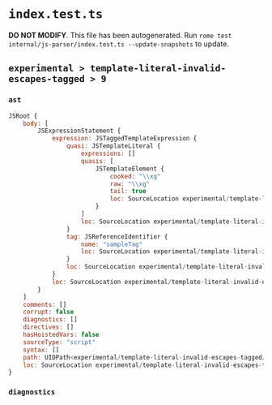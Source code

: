 # `index.test.ts`

**DO NOT MODIFY**. This file has been autogenerated. Run `rome test internal/js-parser/index.test.ts --update-snapshots` to update.

## `experimental > template-literal-invalid-escapes-tagged > 9`

### `ast`

```javascript
JSRoot {
	body: [
		JSExpressionStatement {
			expression: JSTaggedTemplateExpression {
				quasi: JSTemplateLiteral {
					expressions: []
					quasis: [
						JSTemplateElement {
							cooked: "\\xg"
							raw: "\\xg"
							tail: true
							loc: SourceLocation experimental/template-literal-invalid-escapes-tagged/9/input.js 1:10-1:13
						}
					]
					loc: SourceLocation experimental/template-literal-invalid-escapes-tagged/9/input.js 1:9-1:14
				}
				tag: JSReferenceIdentifier {
					name: "sampleTag"
					loc: SourceLocation experimental/template-literal-invalid-escapes-tagged/9/input.js 1:0-1:9 (sampleTag)
				}
				loc: SourceLocation experimental/template-literal-invalid-escapes-tagged/9/input.js 1:0-1:14
			}
			loc: SourceLocation experimental/template-literal-invalid-escapes-tagged/9/input.js 1:0-1:14
		}
	]
	comments: []
	corrupt: false
	diagnostics: []
	directives: []
	hasHoistedVars: false
	sourceType: "script"
	syntax: []
	path: UIDPath<experimental/template-literal-invalid-escapes-tagged/9/input.js>
	loc: SourceLocation experimental/template-literal-invalid-escapes-tagged/9/input.js 1:0-1:14
}
```

### `diagnostics`

```

```
